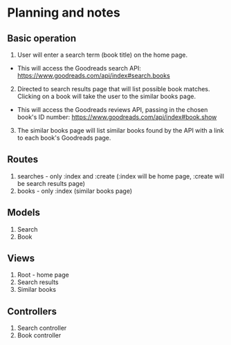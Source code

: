 # Planning and notes

## Basic operation

1. User will enter a search term (book title) on the home page.
  * This will access the Goodreads search API:
    https://www.goodreads.com/api/index#search.books
2. Directed to search results page that will list possible book matches.
  Clicking on a book will take the user to the similar books page.
  * This will access the Goodreads reviews API, passing in the chosen book's ID
    number: https://www.goodreads.com/api/index#book.show
3. The similar books page will list similar books found by the API with a link
  to each book's Goodreads page.

## Routes

1. searches - only :index and :create (:index will be home page, :create will be
  search results page)
2. books - only :index (similar books page)

## Models

1. Search
2. Book

## Views

1. Root - home page
2. Search results
3. Similar books

## Controllers

1. Search controller
2. Book controller

